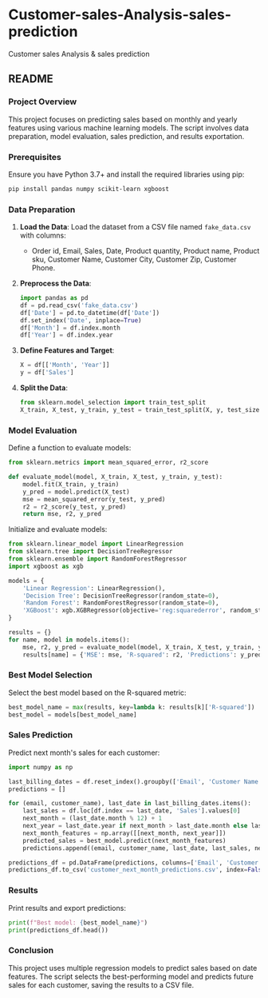 # Customer-sales-Analysis-sales-prediction
Customer sales Analysis &amp; sales prediction


## README

### Project Overview

This project focuses on predicting sales based on monthly and yearly features using various machine learning models. The script involves data preparation, model evaluation, sales prediction, and results exportation.

### Prerequisites

Ensure you have Python 3.7+ and install the required libraries using pip:

```sh
pip install pandas numpy scikit-learn xgboost
```

### Data Preparation

1. **Load the Data**:
   Load the dataset from a CSV file named `fake_data.csv` with columns:
   - Order id, Email, Sales, Date, Product quantity, Product name, Product sku, Customer Name, Customer City, Customer Zip, Customer Phone.

2. **Preprocess the Data**:
   ```python
   import pandas as pd
   df = pd.read_csv('fake_data.csv')
   df['Date'] = pd.to_datetime(df['Date'])
   df.set_index('Date', inplace=True)
   df['Month'] = df.index.month
   df['Year'] = df.index.year
   ```

3. **Define Features and Target**:
   ```python
   X = df[['Month', 'Year']]
   y = df['Sales']
   ```

4. **Split the Data**:
   ```python
   from sklearn.model_selection import train_test_split
   X_train, X_test, y_train, y_test = train_test_split(X, y, test_size=0.2, random_state=0)
   ```

### Model Evaluation

Define a function to evaluate models:

```python
from sklearn.metrics import mean_squared_error, r2_score

def evaluate_model(model, X_train, X_test, y_train, y_test):
    model.fit(X_train, y_train)
    y_pred = model.predict(X_test)
    mse = mean_squared_error(y_test, y_pred)
    r2 = r2_score(y_test, y_pred)
    return mse, r2, y_pred
```

Initialize and evaluate models:

```python
from sklearn.linear_model import LinearRegression
from sklearn.tree import DecisionTreeRegressor
from sklearn.ensemble import RandomForestRegressor
import xgboost as xgb

models = {
    'Linear Regression': LinearRegression(),
    'Decision Tree': DecisionTreeRegressor(random_state=0),
    'Random Forest': RandomForestRegressor(random_state=0),
    'XGBoost': xgb.XGBRegressor(objective='reg:squarederror', random_state=0)
}

results = {}
for name, model in models.items():
    mse, r2, y_pred = evaluate_model(model, X_train, X_test, y_train, y_test)
    results[name] = {'MSE': mse, 'R-squared': r2, 'Predictions': y_pred}
```

### Best Model Selection

Select the best model based on the R-squared metric:

```python
best_model_name = max(results, key=lambda k: results[k]['R-squared'])
best_model = models[best_model_name]
```

### Sales Prediction

Predict next month's sales for each customer:

```python
import numpy as np

last_billing_dates = df.reset_index().groupby(['Email', 'Customer Name'])['Date'].max()
predictions = []

for (email, customer_name), last_date in last_billing_dates.items():
    last_sales = df.loc[df.index == last_date, 'Sales'].values[0]
    next_month = (last_date.month % 12) + 1
    next_year = last_date.year if next_month > last_date.month else last_date.year + 1
    next_month_features = np.array([[next_month, next_year]])
    predicted_sales = best_model.predict(next_month_features)
    predictions.append((email, customer_name, last_date, last_sales, next_month, next_year, predicted_sales[0]))

predictions_df = pd.DataFrame(predictions, columns=['Email', 'Customer Name', 'Last_Billing_Date', 'Last_Sales', 'Next_Month', 'Next_Year', 'Predicted_Sales'])
predictions_df.to_csv('customer_next_month_predictions.csv', index=False)
```

### Results

Print results and export predictions:

```python
print(f"Best model: {best_model_name}")
print(predictions_df.head())
```

### Conclusion

This project uses multiple regression models to predict sales based on date features. The script selects the best-performing model and predicts future sales for each customer, saving the results to a CSV file.
